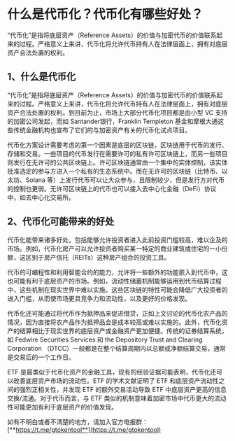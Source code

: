# 什么是代币化？代币化有哪些好处？

“代币化”是指将底层资产（Reference Assets）的价值与加密代币的价值联系起来的过程。严格意义上来讲，代币化将允许代币持有人在法律层面上，拥有对底层资产合法处置的权利。

## 1、什么是代币化

“代币化”是指将底层资产（Reference Assets）的价值与加密代币的价值联系起来的过程。严格意义上来讲，代币化将允许代币持有人在法律层面上，拥有对底层资产合法处置的权利。到目前为止，市场上大部分代币化项目都是由小型 VC 支持的加密公司发起，而如 Santander银行，Franklin Templeton 基金和摩根大通这些传统金融机构也宣布了它们的与加密资产有关的代币化试点项目。

代币化方案设计需要考虑的第一个因素是底层的区块链，区块链用于代币的发行、存储和交易。一些项目的代币发行在需要许可的私有许可区块链上，而另一些项目则发行在无许可的公共区块链上。许可区块链通常由一个集中的实体控制，该实体批准选定的参与方进入一个私有的生态系统中。而在无许可的区块链（比特币、以太坊、Solana 等）上发行代币可以让大众参与，且限制较少，但是发行方对代币的控制也更弱。无许可区块链上的代币也可以接入去中心化金融（DeFi）协议中，如去中心化交易所。

## 2、代币化可能带来的好处

代币化能带来诸多好处，包括能够允许投资者进入此前投资门槛较高，难以企及的市场。例如，代币化房产可以允许投资者购买某一特定的商业建筑或住宅的一小份额，这区别于房产信托（REITs）这种房产组合的投资工具。

代币的可编程性和利用智能合约的能力，允许将一些额外的功能嵌入到代币中，这也可能有利于底层资产的市场。例如，流动性储蓄机制能够运用到代币结算过程中，这些机制在现实世界中难以实施。这些区块链的特性可能会降低广大投资者的进入门槛，从而使市场更具竞争力和流动性，以及更好的价格发现。

代币化还可能通过将代币作为抵押品来促进借贷，正如上文讨论的代币化农产品的情况，因为直接将农产品作为抵押品会是成本较高或难以实施的。此外，代币化资产的结算相比于现实世界的底层资产或金融资产更加便捷。传统的证券结算系统，如 Fedwire Securities Services 和 the Depository Trust and Clearing Corporation （DTCC）一般都是在整个结算周期内以总额或净额结算交易，通常是交易后的一个工作日。

ETF 是最类似于代币化资产的金融工具，现有的经验证据可能表明，代币化还可以改善底层资产市场的流动性。ETF 的学术文献证明了 ETF 和底层资产流动性之间的强烈正相关性，并发现 ETF 的额外交易活动导致 ETF 中底层资产更高的信息交换/流通。对于代币而言，与 ETF 类似的机制意味着加密市场中代币更大的流动性可能更加有利于底层资产的价值发现。

如有不明白或者不清楚的地方，请加入官方电报群：[**https://t.me/gtokentool**](https://t.me/gtokentool)
